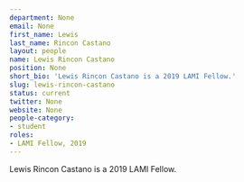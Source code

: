 ```yaml
---
department: None
email: None
first_name: Lewis
last_name: Rincon Castano
layout: people
name: Lewis Rincon Castano
position: None
short_bio: 'Lewis Rincon Castano is a 2019 LAMI Fellow.'
slug: lewis-rincon-castano
status: current
twitter: None
website: None
people-category:
- student
roles:
- LAMI Fellow, 2019
---
```

Lewis Rincon Castano is a 2019 LAMI Fellow.

